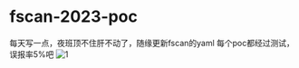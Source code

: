 # fscan-2023-poc
每天写一点，夜班顶不住肝不动了，随缘更新fscan的yaml
每个poc都经过测试，误报率5%吧
![1](https://src.sjtu.edu.cn/media/images/2023/08/22/b5b2d752-7867-49a9-8e1c-fbef825ef2fe-gbTsP9ki.png)

